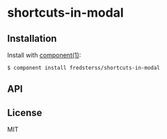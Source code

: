 
# shortcuts-in-modal

  

## Installation

  Install with [component(1)](http://component.io):

    $ component install fredsterss/shortcuts-in-modal

## API



## License

  MIT
